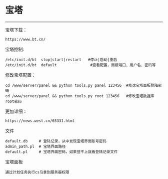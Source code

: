 # 宝塔

---

宝塔下载：

```
https://www.bt.cn/
```

宝塔控制:

```
/etc/init.d/bt  stop|start|restart   #停止|启动|重启
/etc/init.d/bt  default               #查看配置，面板端口、用户名、密码等
```

修改宝塔配置：

```
cd /www/server/panel && python tools.py panel 123456  #修改宝塔面板登陆密码
cd /www/server/panel && python tools.py root 123456   #修改宝塔数据库root密码
```

更加详细：

```
https://news.west.cn/65331.html
```

文件

```
default.db     # 登陆记录，从中发现宝塔界面账号密码
admin_path.pl  # 宝塔界面路径
default.pl     # 宝塔界面密码，如果登不上就看登陆记录文件
```

宝塔面板

```
通过计划任务执行cs马拿到服务器权限
```

